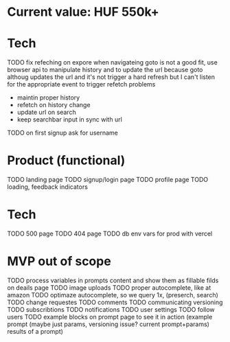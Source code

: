 # Current value: HUF 550k+

# Tech
TODO fix refeching on expore when navigateing
goto is not a good fit, use browser api to manipulate history and to update the url
because goto althoug updates the url and it's not trigger a hard refresh
but I can't listen for the appropriate event to trigger refetch 
problems
- maintin proper history
- refetch on history change
- update url on search
- keep searchbar input in sync with url

TODO on first signup ask for username

# Product (functional)
TODO landing page
TODO signup/login page
TODO profile page
TODO loading, feedback indicators

# Tech
TODO 500 page
TODO 404 page
TODO db env vars for prod with vercel















# MVP out of scope
TODO process variables in prompts content and show them as fillable filds on deails page
TODO image uploads
TODO proper autocomplete, like at amazon
TODO optimaze autocomplete, so we query 1x, (preserch, search)
TODO change requestes
TODO comments
TODO communicating versioning
TODO subscribtions
TODO notifications
TODO user settings
TODO follow users
TODO example blocks on prompt page to see it in action (example prompt (maybe just params, versioning issue? current prompt+params) results of a prompt)
